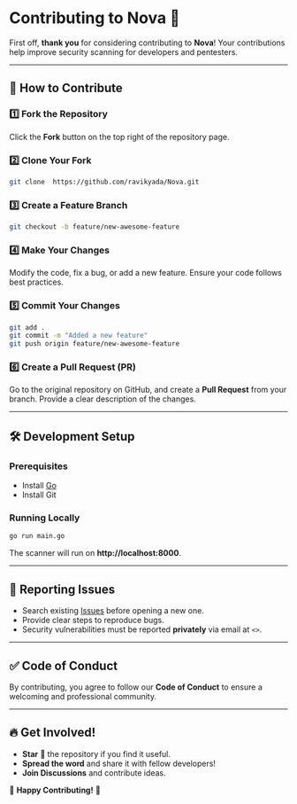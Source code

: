 # Contributing to Nova 🚀

First off, **thank you** for considering contributing to **Nova**! Your contributions help improve security scanning for developers and pentesters.

---

## 📌 How to Contribute

### 1️⃣ Fork the Repository
Click the **Fork** button on the top right of the repository page.

### 2️⃣ Clone Your Fork
```sh
git clone  https://github.com/ravikyada/Nova.git
```

### 3️⃣ Create a Feature Branch
```sh
git checkout -b feature/new-awesome-feature
```

### 4️⃣ Make Your Changes
Modify the code, fix a bug, or add a new feature. Ensure your code follows best practices.

### 5️⃣ Commit Your Changes
```sh
git add .
git commit -m "Added a new feature"
git push origin feature/new-awesome-feature
```

### 6️⃣ Create a Pull Request (PR)
Go to the original repository on GitHub, and create a **Pull Request** from your branch. Provide a clear description of the changes.

---

## 🛠 Development Setup

### Prerequisites
- Install [Go](https://go.dev/dl/)
- Install Git

### Running Locally
```sh
go run main.go
```
The scanner will run on **http://localhost:8000**.

---

## 📢 Reporting Issues

- Search existing [Issues](https://github.com/ravikyada/Nova/issues) before opening a new one.
- Provide clear steps to reproduce bugs.
- Security vulnerabilities must be reported **privately** via email at `<>`.

---

## ✅ Code of Conduct
By contributing, you agree to follow our **Code of Conduct** to ensure a welcoming and professional community.

---

## 🔥 Get Involved!
- **Star** 🌟 the repository if you find it useful.
- **Spread the word** and share it with fellow developers!
- **Join Discussions** and contribute ideas.

🚀 **Happy Contributing!** 🎉
